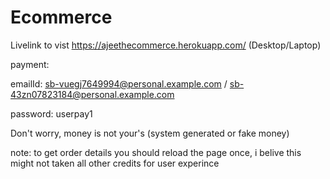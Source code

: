 # Ecommerce
 Livelink to vist https://ajeethecommerce.herokuapp.com/ (Desktop/Laptop)
 
 
 payment:
 
 emailId: sb-vuegj7649994@personal.example.com / sb-43zn07823184@personal.example.com
 
 password: userpay1
 
 Don't worry, money is not your's (system generated or fake money) 
 
 note: to get order details you should reload the page once, i belive this might not taken all other credits for user experince 
 
